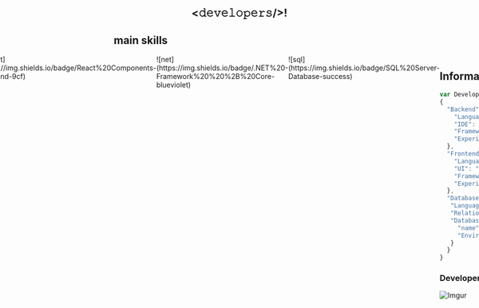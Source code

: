 <div align="center">
<h2><𝚍𝚎𝚟𝚎𝚕𝚘𝚙𝚎𝚛𝚜/>!</h2>
</div>

## main skills
<div style="display:flex;justify-content:center">
  <div> ![Angular](https://img.shields.io/badge/Angular%2011-Frontend-red)</div>
  <div> ![React](https://img.shields.io/badge/React%20Components-Frontend-9cf)</div>
  <div> ![net](https://img.shields.io/badge/.NET%20-Framework%20%20%2B%20Core-blueviolet)</div>
  <div> ![sql](https://img.shields.io/badge/SQL%20Server-Database-success)</div>
<div>

## Information
```javascript
var Developer =
{
  "Backend":{
    "Language":  "C#",
    "IDE": "Visual Studio",
    "Framework": ".NET",
    "Experience": "11 months"
  },
  "Frontend":{
    "Languages": ["HTML5", "CSSS3","Javascript(ECMA 6+)"],
    "UI": "Figma (Basic)"
    "Frameworks": ["Angular 11"],
    "Experience": "11 months"
  },
  "Database":{
   "Language": "SQL",
   "Relational": true,
   "Database_server": {
     "name": "Microsoft Sql Server",
     "Environment": "Sql Server Managment Studio (SSMS)"
   }
  }
}
```
### Developer 
![Imgur](https://i.imgur.com/dJOIsEf.png)



